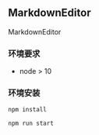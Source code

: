 ## MarkdownEditor

MarkdownEditor

### 环境要求

- node > 10

### 环境安装

```
npm install

npm run start
```
